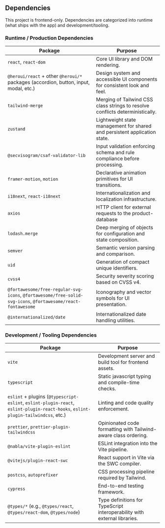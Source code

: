 ## Dependencies

This project is frontend-only. Dependencies are categorized into runtime (what ships with the app) and development/tooling.

### Runtime / Production Dependencies

| Package | Purpose |
|--------|---------|
| `react`, `react-dom` | Core UI library and DOM rendering. |
| `@heroui/react` + other `@heroui/*` packages (accordion, button, input, modal, etc.) | Design system and accessible UI components for consistent look and feel. |
| `tailwind-merge` | Merging of Tailwind CSS class strings to resolve conflicts deterministically. |
| `zustand` | Lightweight state management for shared and persistent application state. |
| `@secvisogram/csaf-validator-lib` | Input validation enforcing schema and rule compliance before processing. |
| `framer-motion`, `motion` | Declarative animation primitives for UI transitions. |
| `i18next`, `react-i18next` | Internationalization and localization infrastructure. |
| `axios` | HTTP client for external requests to the product-database |
| `lodash.merge` | Deep merging of objects for configuration and state composition. |
| `semver` | Semantic version parsing and comparison. |
| `uid` | Generation of compact unique identifiers. |
| `cvss4` | Security severity scoring based on CVSS v4. |
| `@fortawesome/free-regular-svg-icons`, `@fortawesome/free-solid-svg-icons`, `@fortawesome/react-fontawesome` | Iconography and vector symbols for UI presentation. |
| `@internationalized/date` | Internationalized date handling utilities. |

### Development / Tooling Dependencies

| Package | Purpose |
|--------|---------|
| `vite` | Development server and build tool for frontend assets. |
| `typescript` | Static javascript typing and compile-time checks. |
| `eslint` + plugins (`@typescript-eslint`, `eslint-plugin-react`, `eslint-plugin-react-hooks`, `eslint-plugin-tailwindcss`, etc.) | Linting and code quality enforcement. |
| `prettier`, `prettier-plugin-tailwindcss` | Opinionated code formatting with Tailwind-aware class ordering. |
| `@nabla/vite-plugin-eslint` | ESLint integration into the Vite pipeline. |
| `@vitejs/plugin-react-swc` | React support in Vite via the SWC compiler. |
| `postcss`, `autoprefixer` | CSS processing pipeline required by Tailwind. |
| `cypress` | End-to-end testing framework. |
| `@types/*` (e.g., `@types/react`, `@types/react-dom`, `@types/node`) | Type definitions for TypeScript interoperability with external libraries. |